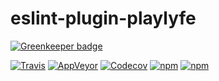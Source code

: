 # eslint-plugin-playlyfe

[![Greenkeeper badge](https://badges.greenkeeper.io/Mayank1791989/eslint-plugin-playlyfe.svg)](https://greenkeeper.io/)

[![Travis](https://img.shields.io/travis/Mayank1791989/eslint-plugin-playlyfe.svg?style=flat-square)](https://travis-ci.org/Mayank1791989/eslint-plugin-playlyfe)
[![AppVeyor](https://img.shields.io/appveyor/ci/Mayank1791989/eslint-plugin-playlyfe.svg?style=flat-square)](https://ci.appveyor.com/project/Mayank1791989/eslint-plugin-playlyfe)
[![Codecov](https://img.shields.io/codecov/c/github/Mayank1791989/eslint-plugin-playlyfe.svg?style=flat-square)](https://codecov.io/gh/Mayank1791989/eslint-plugin-playlyfe)
[![npm](https://img.shields.io/npm/v/eslint-plugin-playlyfe.svg?style=flat-square)](https://www.npmjs.com/package/eslint-plugin-playlyfe)
[![npm](https://img.shields.io/npm/dt/eslint-plugin-playlyfe.svg?style=flat-square)](https://www.npmjs.com/package/eslint-plugin-playlyfe)
